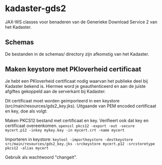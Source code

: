 kadaster-gds2
=============

JAX-WS classes voor benaderen van de Generieke Download Service 2 van het Kadaster. 

## Schemas

De bestanden in de schemas/ directory zijn afkomstig van het Kadaster.

## Maken keystore met PKIoverheid certificaat

Je hebt een PKIoverheid certificaat nodig waarvan het publieke deel bij Kadaster bekend is. Hiermee word je geauthenticeerd en aan de juiste afgiftes gekoppeld aan de serverkant bij Kadaster.

Dit certificaat moet worden geimporteerd in een keystore (src/main/resources/gds2_key.jks). Uitgaande van PEM encoded certificaat en key, doe als volgt:

Maken PKCS12 bestand met certificaat en key. Verifieert ook dat key en certificaat overeenkomen.
`openssl pkcs12 -export -out -secure mycert.p12 -inkey mykey.key -in mycert.crt -name mycert`

Importeren in keystore:
`keytool -importkeystore -destkeystore src/main/resources/gds2_key.jks -srckeystore mycert.p12 -srcstoretype pkcs12 -alias mycert`

Gebruik als wachtwoord "changeit".
